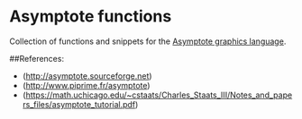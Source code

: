 Asymptote functions
===================

Collection of functions and snippets for the [Asymptote graphics language](http://asymptote.sourceforge.net).

##References:

+ (http://asymptote.sourceforge.net)
+ (http://www.piprime.fr/asymptote)
+ (https://math.uchicago.edu/~cstaats/Charles_Staats_III/Notes_and_papers_files/asymptote_tutorial.pdf)

